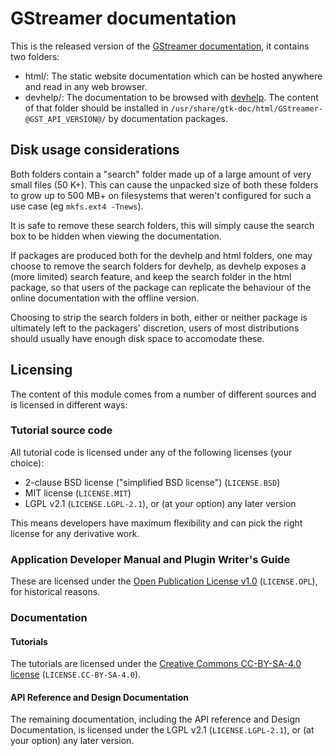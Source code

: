 # GStreamer documentation

This is the released version of the [GStreamer documentation](https://gitlab.freedesktop.org/gstreamer/gstreamer/-/tree/main/subprojects/gst-docs), it contains
two folders:

* html/: The static website documentation which can be hosted anywhere and
         read in any web browser.
* devhelp/: The documentation to be browsed with [devhelp](https://wiki.gnome.org/Apps/Devhelp).
            The content of that folder should be installed in `/usr/share/gtk-doc/html/GStreamer-@GST_API_VERSION@/`
            by documentation packages.

## Disk usage considerations

Both folders contain a "search" folder made up of a large amount
of very small files (50 K+). This can cause the unpacked size of both
these folders to grow up to 500 MB+ on filesystems that weren't
configured for such a use case (eg `mkfs.ext4 -Tnews`).

It is safe to remove these search folders, this will simply cause
the search box to be hidden when viewing the documentation.

If packages are produced both for the devhelp and html folders,
one may choose to remove the search folders for devhelp, as
devhelp exposes a (more limited) search feature, and keep the
search folder in the html package, so that users of the package
can replicate the behaviour of the online documentation with
the offline version.

Choosing to strip the search folders in both, either or neither
package is ultimately left to the packagers' discretion, users
of most distributions should usually have enough disk space
to accomodate these.

## Licensing

The content of this module comes from a number of different sources and is
licensed in different ways:

### Tutorial source code

All tutorial code is licensed under any of the following licenses (your choice):

 - 2-clause BSD license ("simplified BSD license") (`LICENSE.BSD`)
 - MIT license (`LICENSE.MIT`)
 - LGPL v2.1 (`LICENSE.LGPL-2.1`), or (at your option) any later version

This means developers have maximum flexibility and can pick the right license
for any derivative work.

### Application Developer Manual and Plugin Writer's Guide

These are licensed under the [Open Publication License v1.0][op-license]
(`LICENSE.OPL`), for historical reasons.

[op-license]: http://www.opencontent.org/openpub/

### Documentation

#### Tutorials

The tutorials are licensed under the [Creative Commons CC-BY-SA-4.0 license][cc-by-sa-4.0]
(`LICENSE.CC-BY-SA-4.0`).

[cc-by-sa-4.0]: https://creativecommons.org/licenses/by-sa/4.0/

#### API Reference and Design Documentation

The remaining documentation, including the API reference and Design Documentation,
is licensed under the LGPL v2.1 (`LICENSE.LGPL-2.1`), or (at your option) any later
version.
